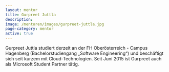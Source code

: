 ```yaml
---
layout: mentor
title: Gurpreet Juttla
description: 
image: /mentoren/images/gurpreet-juttla.jpg
page-category: mentor
active: true
---
```


Gurpreet Juttla studiert derzeit an der FH Oberösterreich - Campus Hagenberg (Bachelorstudiengang „Software Engineering“) und beschäftigt sich seit kurzem mit Cloud-Technologien. Seit Juni 2015 ist Gurpreet auch als Microsoft Student Partner tätig.